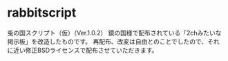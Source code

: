 # rabbitscript
兎の国スクリプト（仮）（Ver.1.0.2）
鏡の国様で配布されている「2chみたいな掲示板」を改造したものです。
再配布、改変は自由とのことでしたので、それに近い修正BSDライセンスで配布させていただきます。
